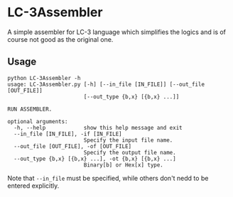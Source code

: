 # LC-3Assembler
A simple assembler for LC-3 language which simplifies the logics and is of course not good as the original one.

## Usage
```
python LC-3Assembler -h
usage: LC-3Assembler.py [-h] [--in_file [IN_FILE]] [--out_file [OUT_FILE]]
                        [--out_type {b,x} [{b,x} ...]]

RUN ASSEMBLER.

optional arguments:
  -h, --help            show this help message and exit
  --in_file [IN_FILE], -if [IN_FILE]
                        Specify the input file name.
  --out_file [OUT_FILE], -of [OUT_FILE]
                        Specify the output file name.
  --out_type {b,x} [{b,x} ...], -ot {b,x} [{b,x} ...]
                        Binary[b] or Hex[x] type.
```
Note that `--in_file` must be specified, while others don't nedd to be entered explicitly.
